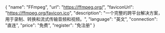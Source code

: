 {
    "name": "FFmpeg",
    "url": "https://ffmpeg.org/",
    "faviconUrl": "https://ffmpeg.org/favicon.ico",
    "description": "一个完整的跨平台解决方案，用于录制、转换和流式传输音频和视频。",
    "language": "英文",
    "connection": "直连",
    "price": "免费",
    "register": "免注册"
}